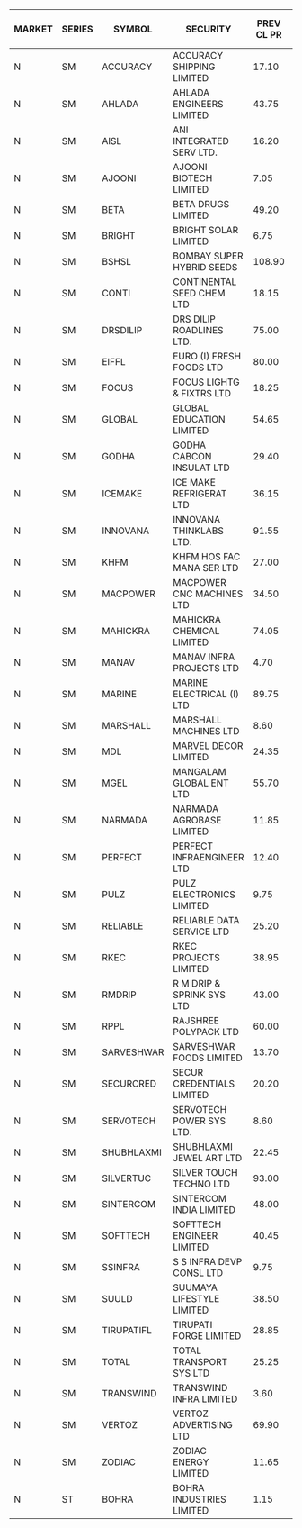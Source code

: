 


| MARKET | SERIES | SYMBOL | SECURITY | PREV CL PR | OPEN PRICE | HIGH PRICE | LOW PRICE | CLOSE PRICE | NET TRDVAL | NET TRDQTY | CORP IND | HI 52 WK | LO 52 WK |
| ----- | ----- | ----- | ----- | ----- | ----- | ----- | ----- | ----- | ----- | ----- | ----- | ----- | ----- |
| N | SM | ACCURACY | ACCURACY SHIPPING LIMITED | 17.10 | 17.10 | 17.15 | 17.10 | 17.15 | 109680.00 | 6400 |  | 79.00 | 12.35 |
| N | SM | AHLADA | AHLADA ENGINEERS LIMITED | 43.75 | 45.00 | 45.75 | 45.00 | 45.75 | 362250.00 | 8000 |  | 86.85 | 36.30 |
| N | SM | AISL | ANI INTEGRATED SERV LTD. | 16.20 | 17.00 | 17.00 | 17.00 | 17.00 | 20400.00 | 1200 |  | 63.95 | 14.30 |
| N | SM | AJOONI | AJOONI BIOTECH LIMITED | 7.05 | 7.00 | 7.00 | 7.00 | 7.00 | 28000.00 | 4000 |  | 17.80 | 6.75 |
| N | SM | BETA | BETA DRUGS LIMITED | 49.20 | 49.10 | 50.00 | 48.05 | 48.05 | 117720.00 | 2400 |  | 105.50 | 37.00 |
| N | SM | BRIGHT | BRIGHT SOLAR LIMITED | 6.75 | 6.45 | 6.50 | 6.45 | 6.50 | 77550.00 | 12000 |  | 22.00 | 6.45 |
| N | SM | BSHSL | BOMBAY SUPER HYBRID SEEDS | 108.90 | 107.90 | 107.90 | 107.90 | 107.90 | 129480.00 | 1200 |  | 136.00 | 98.20 |
| N | SM | CONTI | CONTINENTAL SEED CHEM LTD | 18.15 | 19.05 | 19.05 | 17.25 | 17.25 | 1861647.15 | 103323 |  | 102.20 | 10.75 |
| N | SM | DRSDILIP | DRS DILIP ROADLINES LTD. | 75.00 | 75.00 | 75.00 | 75.00 | 75.00 | 240000.00 | 3200 |  | 78.00 | 65.50 |
| N | SM | EIFFL | EURO (I) FRESH FOODS LTD | 80.00 | 79.85 | 80.00 | 79.85 | 80.00 | 191760.00 | 2400 |  | 131.00 | 71.00 |
| N | SM | FOCUS | FOCUS LIGHTG & FIXTRS LTD | 18.25 | 17.40 | 17.40 | 17.35 | 17.35 | 156300.00 | 9000 |  | 173.60 | 15.50 |
| N | SM | GLOBAL | GLOBAL EDUCATION LIMITED | 54.65 | 57.35 | 57.35 | 57.35 | 57.35 | 57350.00 | 1000 |  | 135.00 | 41.20 |
| N | SM | GODHA | GODHA CABCON INSULAT LTD | 29.40 | 30.00 | 30.85 | 30.00 | 30.85 | 243400.00 | 8000 |  | 30.85 | 10.95 |
| N | SM | ICEMAKE | ICE MAKE REFRIGERAT LTD | 36.15 | 35.25 | 35.25 | 35.25 | 35.25 | 70500.00 | 2000 |  | 81.85 | 25.65 |
| N | SM | INNOVANA | INNOVANA THINKLABS LTD. | 91.55 | 96.10 | 96.10 | 90.00 | 90.00 | 376200.00 | 4000 |  | 409.00 | 73.05 |
| N | SM | KHFM | KHFM HOS FAC MANA SER LTD | 27.00 | 27.00 | 27.40 | 27.00 | 27.40 | 244500.00 | 9000 |  | 36.80 | 22.50 |
| N | SM | MACPOWER | MACPOWER CNC MACHINES LTD | 34.50 | 36.20 | 36.20 | 36.15 | 36.20 | 343875.00 | 9500 |  | 143.00 | 33.30 |
| N | SM | MAHICKRA | MAHICKRA CHEMICAL LIMITED | 74.05 | 75.00 | 75.00 | 73.60 | 74.05 | 445125.00 | 6000 |  | 93.50 | 45.10 |
| N | SM | MANAV | MANAV INFRA PROJECTS LTD | 4.70 | 4.50 | 4.55 | 4.50 | 4.55 | 36200.00 | 8000 |  | 6.00 | 4.35 |
| N | SM | MARINE | MARINE ELECTRICAL (I) LTD | 89.75 | 90.20 | 90.20 | 89.00 | 89.00 | 538400.00 | 6000 |  | 123.00 | 78.00 |
| N | SM | MARSHALL | MARSHALL MACHINES LTD | 8.60 | 9.00 | 9.00 | 8.20 | 8.20 | 78600.00 | 9000 |  | 24.45 | 7.75 |
| N | SM | MDL | MARVEL DECOR LIMITED | 24.35 | 25.45 | 25.45 | 25.45 | 25.45 | 50900.00 | 2000 |  | 30.00 | 13.90 |
| N | SM | MGEL | MANGALAM GLOBAL ENT LTD | 55.70 | 56.00 | 56.00 | 56.00 | 56.00 | 112000.00 | 2000 |  | 58.30 | 51.05 |
| N | SM | NARMADA | NARMADA AGROBASE LIMITED | 11.85 | 11.85 | 12.35 | 11.85 | 12.35 | 174240.00 | 14400 |  | 28.70 | 11.30 |
| N | SM | PERFECT | PERFECT INFRAENGINEER LTD | 12.40 | 12.35 | 12.35 | 12.35 | 12.35 | 296400.00 | 24000 |  | 19.30 | 12.35 |
| N | SM | PULZ | PULZ ELECTRONICS LIMITED | 9.75 | 9.70 | 9.70 | 9.70 | 9.70 | 38800.00 | 4000 |  | 46.50 | 9.20 |
| N | SM | RELIABLE | RELIABLE DATA SERVICE LTD | 25.20 | 23.95 | 23.95 | 23.95 | 23.95 | 57480.00 | 2400 |  | 53.50 | 19.95 |
| N | SM | RKEC | RKEC PROJECTS LIMITED | 38.95 | 34.10 | 34.10 | 34.10 | 34.10 | 34100.00 | 1000 |  | 68.00 | 26.20 |
| N | SM | RMDRIP | R M DRIP & SPRINK SYS LTD | 43.00 | 42.50 | 45.00 | 40.85 | 45.00 | 5171200.00 | 120000 |  | 45.00 | 13.00 |
| N | SM | RPPL | RAJSHREE POLYPACK LTD | 60.00 | 58.10 | 59.95 | 58.00 | 59.95 | 176050.00 | 3000 |  | 118.00 | 50.00 |
| N | SM | SARVESHWAR | SARVESHWAR FOODS LIMITED | 13.70 | 13.85 | 13.90 | 13.05 | 13.05 | 86240.00 | 6400 |  | 43.85 | 8.45 |
| N | SM | SECURCRED | SECUR CREDENTIALS LIMITED | 20.20 | 21.20 | 21.20 | 20.20 | 21.20 | 75720.00 | 3600 |  | 110.00 | 12.15 |
| N | SM | SERVOTECH | SERVOTECH POWER SYS LTD. | 8.60 | 9.00 | 9.00 | 9.00 | 9.00 | 36000.00 | 4000 |  | 17.75 | 6.50 |
| N | SM | SHUBHLAXMI | SHUBHLAXMI JEWEL ART LTD | 22.45 | 21.50 | 23.45 | 21.00 | 22.20 | 86950.00 | 4000 |  | 209.50 | 20.75 |
| N | SM | SILVERTUC | SILVER TOUCH TECHNO LTD | 93.00 | 93.00 | 98.00 | 93.00 | 98.00 | 191000.00 | 2000 |  | 140.00 | 93.00 |
| N | SM | SINTERCOM | SINTERCOM INDIA LIMITED | 48.00 | 49.80 | 49.80 | 49.00 | 49.50 | 984800.00 | 20000 |  | 81.00 | 35.55 |
| N | SM | SOFTTECH | SOFTTECH ENGINEER LIMITED | 40.45 | 41.00 | 41.00 | 41.00 | 41.00 | 65600.00 | 1600 |  | 76.25 | 32.45 |
| N | SM | SSINFRA | S S INFRA DEVP CONSL LTD | 9.75 | 9.30 | 9.30 | 9.30 | 9.30 | 27900.00 | 3000 |  | 17.20 | 8.80 |
| N | SM | SUULD | SUUMAYA LIFESTYLE LIMITED | 38.50 | 39.50 | 39.50 | 39.50 | 39.50 | 316000.00 | 8000 |  | 39.50 | 15.05 |
| N | SM | TIRUPATIFL | TIRUPATI FORGE LIMITED | 28.85 | 28.75 | 28.75 | 28.75 | 28.75 | 92000.00 | 3200 |  | 50.70 | 25.55 |
| N | SM | TOTAL | TOTAL TRANSPORT SYS LTD | 25.25 | 25.30 | 25.30 | 25.30 | 25.30 | 75900.00 | 3000 |  | 48.95 | 17.50 |
| N | SM | TRANSWIND | TRANSWIND INFRA LIMITED | 3.60 | 3.45 | 3.45 | 3.45 | 3.45 | 13800.00 | 4000 |  | 9.50 | 2.85 |
| N | SM | VERTOZ | VERTOZ ADVERTISING LTD | 69.90 | 69.95 | 73.25 | 69.95 | 72.95 | 1036800.00 | 14400 |  | 211.00 | 47.75 |
| N | SM | ZODIAC | ZODIAC ENERGY LIMITED | 11.65 | 12.15 | 12.15 | 12.15 | 12.15 | 24300.00 | 2000 |  | 32.00 | 11.25 |
| N | ST | BOHRA | BOHRA INDUSTRIES LIMITED | 1.15 | 1.20 | 1.20 | 1.20 | 1.20 | 12000.00 | 10000 |  | 46.00 | 1.15 |



